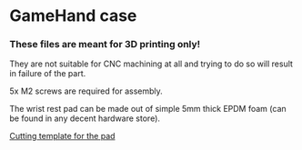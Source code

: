 # GameHand case

### These files are meant for 3D printing only! 

They are not suitable for CNC machining at all and trying to do so will result in failure of the part.

5x M2 screws are required for assembly.

The wrist rest pad can be made out of simple 5mm thick EPDM foam (can be found in any decent hardware store).  

[Cutting template for the pad](pad_outline.dxf)
